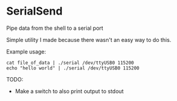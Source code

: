 # SerialSend
Pipe data from the shell to a serial port

Simple utility I made because there wasn't an easy way to do this.

Example usage:
```shell
cat file_of_data | ./serial /dev/ttyUSB0 115200
echo "hello world" | ./serial /dev/ttyUSB0 115200
```

TODO:
* Make a switch to also print output to stdout
